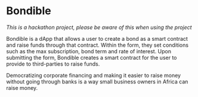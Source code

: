 # Bondible
*This is a hackathon project, please be aware of this when using the project*

Bondible is a dApp that allows a user to create a bond as a smart contract and raise funds through that contract. Within the form, they set conditions such as the max subscription, bond term and rate of interest. Upon submitting the form, Bondible creates a smart contract for the user to provide to third-parties to raise funds. 

Democratizing corporate financing and making it easier to raise money without going through banks is a way small business owners in Africa can raise money. 